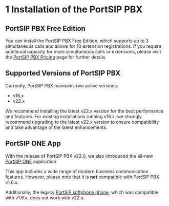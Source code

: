 # 1 Installation of the PortSIP PBX

## PortSIP PBX Free Edition

You can install the PortSIP PBX Free Edition, which supports up to 3 simultaneous calls and allows for 10 extension registrations. If you require additional capacity for more simultaneous calls or extensions, please visit the [PortSIP PBX Pricing](https://www.portsip.com/portsip-pricing/) page for further details.

## Supported Versions of PortSIP PBX

Currently, PortSIP PBX maintains two active versions:&#x20;

* v16.x
* v22.x

We recommend installing the latest v22.x version for the best performance and features. For existing installations running v16.x, we strongly recommend upgrading to the latest v22.x version to ensure compatibility and take advantage of the latest enhancements.

## PortSIP ONE App

With the release of PortSIP PBX v22.0, we also introduced the all-new[ PortSIP ONE](https://www.portsip.com/portsip-one/) application.&#x20;

This app includes a wide range of modern business communication features. However, please note that it is **not** compatible with PortSIP PBX v1.6.x.&#x20;

Additionally, the legacy [PortSIP softphone phone](https://www.portsip.com/portsip-softphone), which was compatible with v1.6.x, does not work with v22.x.

